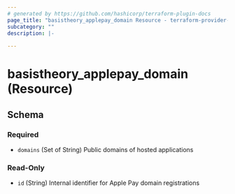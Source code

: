 ```yaml
---
# generated by https://github.com/hashicorp/terraform-plugin-docs
page_title: "basistheory_applepay_domain Resource - terraform-provider-basistheory"
subcategory: ""
description: |-
  
---
```


# basistheory_applepay_domain (Resource)





<!-- schema generated by tfplugindocs -->
## Schema

### Required

- `domains` (Set of String) Public domains of hosted applications

### Read-Only

- `id` (String) Internal identifier for Apple Pay domain registrations


